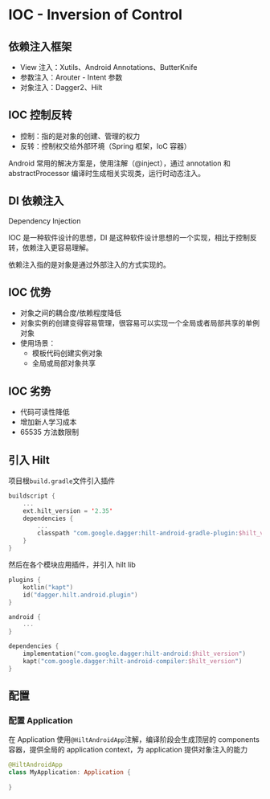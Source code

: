 # IOC - Inversion of Control

## 依赖注入框架

- View 注入：Xutils、Android Annotations、ButterKnife
- 参数注入：Arouter - Intent 参数
- 对象注入：Dagger2、Hilt

## IOC 控制反转

- 控制：指的是对象的创建、管理的权力
- 反转：控制权交给外部环境（Spring 框架，IoC 容器）

Android 常用的解决方案是，使用注解（@inject），通过 annotation 和 abstractProcessor 编译时生成相关实现类，运行时动态注入。

## DI 依赖注入

Dependency Injection

IOC 是一种软件设计的思想，DI 是这种软件设计思想的一个实现，相比于控制反转，依赖注入更容易理解。

依赖注入指的是对象是通过外部注入的方式实现的。

## IOC 优势

- 对象之间的耦合度/依赖程度降低
- 对象实例的创建变得容易管理，很容易可以实现一个全局或者局部共享的单例对象
- 使用场景：
  - 模板代码创建实例对象
  - 全局或局部对象共享

## IOC 劣势

- 代码可读性降低
- 增加新人学习成本
- 65535 方法数限制

## 引入 Hilt

项目根`build.gradle`文件引入插件

```kotlin
buildscript {
    ...
    ext.hilt_version = '2.35'
    dependencies {
        ...
        classpath "com.google.dagger:hilt-android-gradle-plugin:$hilt_version"
    }
}
```

然后在各个模块应用插件，并引入 hilt lib

```kotlin
plugins {
    kotlin("kapt")
    id("dagger.hilt.android.plugin")
}

android {
    ...
}

dependencies {
    implementation("com.google.dagger:hilt-android:$hilt_version")
    kapt("com.google.dagger:hilt-android-compiler:$hilt_version")
}
```

## 配置

### 配置 Application

在 Application 使用`@HiltAndroidApp`注解，编译阶段会生成顶层的 components 容器，提供全局的 application context，为 application 提供对象注入的能力

```kotlin
@HiltAndroidApp
class MyApplication: Application {
  
}
```